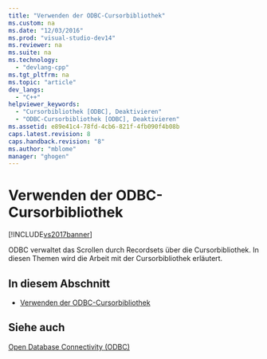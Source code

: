 ```yaml
---
title: "Verwenden der ODBC-Cursorbibliothek"
ms.custom: na
ms.date: "12/03/2016"
ms.prod: "visual-studio-dev14"
ms.reviewer: na
ms.suite: na
ms.technology: 
  - "devlang-cpp"
ms.tgt_pltfrm: na
ms.topic: "article"
dev_langs: 
  - "C++"
helpviewer_keywords: 
  - "Cursorbibliothek [ODBC], Deaktivieren"
  - "ODBC-Cursorbibliothek [ODBC], Deaktivieren"
ms.assetid: e89e41c4-78fd-4cb6-821f-4fb090f4b08b
caps.latest.revision: 8
caps.handback.revision: "8"
ms.author: "mblome"
manager: "ghogen"
---
```

# Verwenden der ODBC-Cursorbibliothek
[!INCLUDE[vs2017banner](../../assembler/inline/includes/vs2017banner.md)]

ODBC verwaltet das Scrollen durch Recordsets über die Cursorbibliothek.  In diesen Themen wird die Arbeit mit der Cursorbibliothek erläutert.  
  
## In diesem Abschnitt  
  
-   [Verwenden der ODBC\-Cursorbibliothek](../../data/odbc/odbc-the-odbc-cursor-library.md)  
  
## Siehe auch  
 [Open Database Connectivity \(ODBC\)](../../data/odbc/open-database-connectivity-odbc.md)